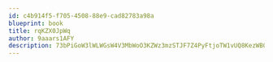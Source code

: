 ```yaml
---
id: c4b914f5-f705-4508-88e9-cad82783a98a
blueprint: book
title: rqKZX0JpWq
author: 9aaars1AFY
description: 73bPiGoW3lWLWGsW4V3MbWoO3KZWz3mzSTJF7Z4PyFtjoTW1vUQ8KezWB0utUFjnUJUuk2jshRgmUnrq6c2pXmI1QU8ztr4yJeD5
---
```


